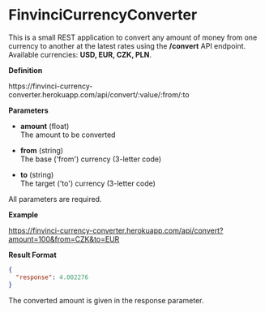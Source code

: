 # FinvinciCurrencyConverter

This is a small REST application to convert any amount of money from one currency to another at the latest rates using the **/convert** API endpoint. Available currencies: **USD, EUR, CZK, PLN**.

**Definition**

https://<span></span>finvinci-currency-converter.herokuapp.com/api/convert/:value/:from/:to

**Parameters**

- **amount** (float)<br>
The amount to be converted

- **from** (string)<br>
The base ('from') currency (3-letter code)

- **to** (string)<br>
The target ('to') currency (3-letter code)

All parameters are required.

**Example**

https://finvinci-currency-converter.herokuapp.com/api/convert?amount=100&from=CZK&to=EUR

**Result Format**

```json
{
  "response": 4.002276
}
```

The converted amount is given in the response parameter.